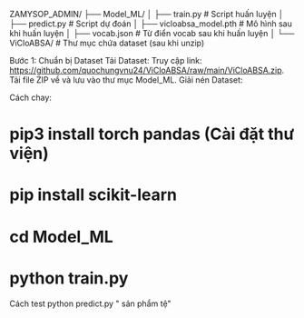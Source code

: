ZAMYSOP_ADMIN/
├── Model_ML/
│   ├── train.py             # Script huấn luyện
│   ├── predict.py           # Script dự đoán
│   ├── vicloabsa_model.pth  # Mô hình sau khi huấn luyện
│   ├── vocab.json           # Từ điển vocab sau khi huấn luyện
│   └── ViCloABSA/           # Thư mục chứa dataset (sau khi unzip)

Bước 1: Chuẩn bị Dataset
Tải Dataset:
Truy cập link: https://github.com/quochungvnu24/ViCloABSA/raw/main/ViCloABSA.zip.
Tải file ZIP về và lưu vào thư mục Model_ML.
Giải nén Dataset:

Cách chay:
# pip3 install torch pandas  (Cài đặt thư viện)
# pip install scikit-learn
# cd Model_ML
# python train.py
Cách test
python predict.py " sản phẩm tệ"
